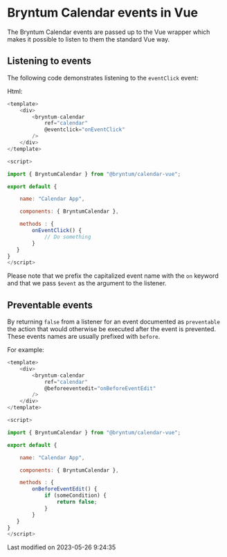 # Bryntum Calendar events in Vue

The Bryntum Calendar events are passed up to the Vue wrapper which makes it possible to listen to them the standard
Vue way.

## Listening to events

The following code demonstrates listening to the `eventClick` event:

Html:

```javascript
<template>
    <div>
        <bryntum-calendar
            ref="calendar"
            @eventclick="onEventClick"
        />
    </div>
</template>

<script>

import { BryntumCalendar } from "@bryntum/calendar-vue";

export default {

    name: "Calendar App",

    components: { BryntumCalendar },

    methods : {
        onEventClick() {
            // Do something
        }
   }
}
</script>
```

Please note that we prefix the capitalized event name with the `on` keyword and that we pass `$event` as
the argument to the listener.

## Preventable events

By returning `false` from a listener for an event documented as `preventable` the action that would otherwise be
executed after the event is prevented. These events names are usually prefixed with `before`.

For example:

```javascript
<template>
    <div>
        <bryntum-calendar
            ref="calendar"
            @beforeeventedit="onBeforeEventEdit"
        />
    </div>
</template>

<script>

import { BryntumCalendar } from "@bryntum/calendar-vue";

export default {

    name: "Calendar App",

    components: { BryntumCalendar },

    methods : {
        onBeforeEventEdit() {
            if (someCondition) {
                return false;
            }
        }
   }
}
</script>
```


<p class="last-modified">Last modified on 2023-05-26 9:24:35</p>